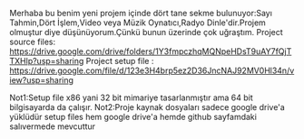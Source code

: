 Merhaba bu benim yeni projem içinde dört tane sekme bulunuyor:Sayı Tahmin,Dört İşlem,Video veya Müzik Oynatıcı,Radyo Dinle'dir.Projem olmuştur diye düşünüyorum.Çünkü bunun üzerinde çok uğraştım.
Project source files: https://drive.google.com/drive/folders/1Y3fmpczhqMQNpeHDsT9uAY7fQjTTXHlp?usp=sharing
Project setup file : https://drive.google.com/file/d/123e3H4brp5ez2D36JncNAJ92MV0Hl34n/view?usp=sharing

Not1:Setup file x86 yani 32 bit mimariye tasarlanmıştır ama 64 bit bilgisayarda da çalışır.
Not2:Proje kaynak dosyaları sadece google drive'a yüklüdür setup files hem google drive'a hemde github sayfamdaki salıvermede mevcuttur

